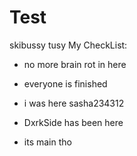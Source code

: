 # Test

skibussy tusy
My CheckList:
* no more brain rot in here
* everyone is finished

*  i was here sasha234312
* DxrkSide has been here
* its main tho